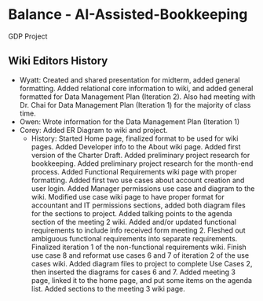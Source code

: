# Balance - AI-Assisted-Bookkeeping
GDP Project

## Wiki Editors History
* Wyatt: Created and shared presentation for midterm, added general formatting. Added relational core information to wiki, and added general formatted for Data Management Plan (Iteration 2). Also had meeting with Dr. Chai for Data Management Plan (Iteration 1) for the majority of class time.
* Owen: Wrote information for the Data Management Plan (Iteration 1)
* Corey: Added ER Diagram to wiki and project.
  * History: Started Home page, finalized format to be used for wiki pages. Added Developer info to the About wiki page. Added first version of the Charter Draft. Added preliminary project research for bookkeeping. Added preliminary project research for the month-end process. Added Functional Requirements wiki page with proper formatting. Added first two use cases about account creation and user login. Added Manager permissions use case and diagram to the wiki. Modified use case wiki page to have proper format for accountant and IT permissions sections, added both diagram files for the sections to project. Added talking points to the agenda section of the meeting 2 wiki. Added and/or updated functional requirements to include info received form meeting 2. Fleshed out ambiguous functional requirements into separate requirements. Finalized iteration 1 of the non-functional requirements wiki. Finish use case 8 and reformat use cases 6 and 7 of iteration 2 of the use cases wiki. Added diagram files to project to complete Use Cases 2, then inserted the diagrams for cases 6 and 7. Added meeting 3 page, linked it to the home page, and put some items on the agenda list. Added sections to the meeting 3 wiki page.
